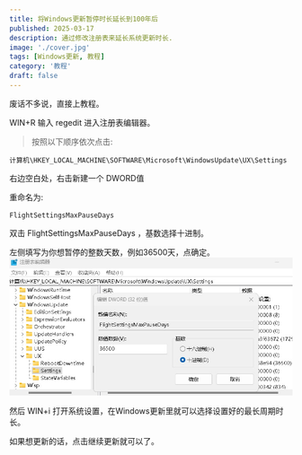 ```yaml
---
title: 将Windows更新暂停时长延长到100年后
published: 2025-03-17
description: 通过修改注册表来延长系统更新时长.
image: './cover.jpg'
tags: [Windows更新, 教程]
category: '教程'
draft: false 
---
```


废话不多说，直接上教程。

WIN+R 输入 regedit 进入注册表编辑器。

> 按照以下顺序依次点击:
```
计算机\HKEY_LOCAL_MACHINE\SOFTWARE\Microsoft\WindowsUpdate\UX\Settings
```

右边空白处，右击新建一个 DWORD值

重命名为: 
```
FlightSettingsMaxPauseDays
```

双击 FlightSettingsMaxPauseDays ，基数选择十进制。

左侧填写为你想暂停的整数天数，例如36500天，点确定。
![](./修改后.jpg)

然后 WIN+i 打开系统设置，在Windows更新里就可以选择设置好的最长周期时长。

如果想更新的话，点击继续更新就可以了。
